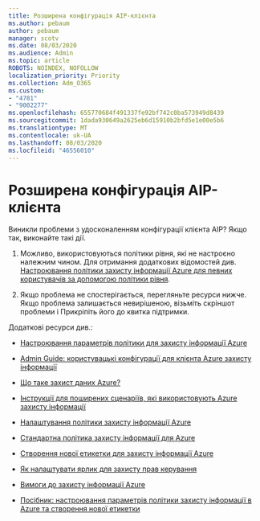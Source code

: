 ```yaml
---
title: Розширена конфігурація AIP-клієнта
ms.author: pebaum
author: pebaum
manager: scotv
ms.date: 08/03/2020
ms.audience: Admin
ms.topic: article
ROBOTS: NOINDEX, NOFOLLOW
localization_priority: Priority
ms.collection: Adm_O365
ms.custom:
- "4781"
- "9002277"
ms.openlocfilehash: 655770684f491337fe92bf742c0ba573949d8439
ms.sourcegitcommit: 1dada930649a2625eb6d15910b2bfd5e1e00e5b6
ms.translationtype: MT
ms.contentlocale: uk-UA
ms.lasthandoff: 08/03/2020
ms.locfileid: "46556010"
---
```

# <a name="aip-client-advanced-configuration"></a>Розширена конфігурація AIP-клієнта

Виникли проблеми з удосконаленням конфігурації клієнта AIP? Якщо так, виконайте такі дії.

1. Можливо, використовуються політики рівня, які не настроєно належним чином. Для отримання додаткових відомостей див. [Настроювання політики захисту інформації Azure для певних користувачів за допомогою політики рівня](https://docs.microsoft.com/azure/information-protection/configure-policy-scope).

2. Якщо проблема не спостерігається, перегляньте ресурси нижче. Якщо проблема залишається невирішеною, візьміть скріншот проблеми і Прикріпіть його до квитка підтримки.

Додаткові ресурси див.:

- [Настроювання параметрів політики для захисту інформації Azure](https://docs.microsoft.com/azure/information-protection/configure-policy-settings)  
    
- [Admin Guide: користувацькі конфігурації для клієнта Azure захисту інформації](https://docs.microsoft.com/azure/information-protection/rms-client/client-admin-guide-customizations)  
    
- [Що таке захист даних Azure?](https://docs.microsoft.com/azure/information-protection/what-is-information-protection)  
    
- [Інструкції для поширених сценаріїв, які використовують Azure захисту інформації](https://docs.microsoft.com/azure/information-protection/how-to-guides)  
    
- [Налаштування політики захисту інформації Azure](https://docs.microsoft.com/azure/information-protection/deploy-use/configure-policy)  
    
- [Стандартна політика захисту інформації для Azure](https://docs.microsoft.com/azure/information-protection/deploy-use/configure-policy-default)  
    
- [Створення нової етикетки для захисту інформації Azure](https://docs.microsoft.com/azure/information-protection/deploy-use/configure-policy-new-label)  
    
- [Як налаштувати ярлик для захисту прав керування](https://docs.microsoft.com/azure/information-protection/deploy-use/configure-policy-protection)  
    
- [Вимоги до захисту інформації Azure](https://docs.microsoft.com/azure/information-protection/get-started/requirements)

- [Посібник: настроювання параметрів політики захисту інформації в Azure та створення нової етикетки](https://docs.microsoft.com/azure/information-protection/get-started/infoprotect-quick-start-tutorial)